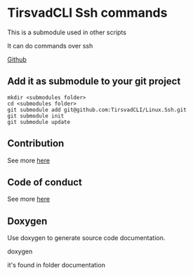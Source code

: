 # TirsvadCLI Ssh commands
This is a submodule used in other scripts

It can do commands over ssh

[Github](https://github.com/TirsvadCLI/Linux.Ssh)

## Add it as submodule to your git project
    mkdir <submodules folder>
    cd <submodules folder>
    git submodule add git@github.com:TirsvadCLI/Linux.Ssh.git
    git submodule init
    git submodule update

## Contribution
See more [here](CONTRIBUTING.md)

## Code of conduct
See more [here](CODE_OF_CONDUCT.md)

## Doxygen
Use doxygen to generate source code documentation.

doxygen

it's found in folder documentation